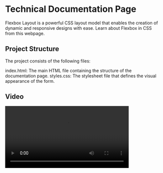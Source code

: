 # Technical Documentation Page

Flexbox Layout is a powerful CSS layout model that enables the creation of dynamic and responsive designs with ease. Learn about Flexbox in CSS from this webpage. 

## Project Structure
The project consists of the following files:

index.html: The main HTML file containing the structure of the documentation page.
styles.css: The stylesheet file that defines the visual appearance of the form.

## Video
<video width="400" alt='demo' src="https://github.com/souri-droid/technical-documentation/assets/70069572/5335ef21-bed8-43b3-8028-2a6e9f815e0a">

## Screenshots
<div style="display: flex; justify-content: space-between;">
  <img width="400" alt="image" src="https://github.com/souri-droid/technical-documentation/assets/70069572/dde544e7-c123-471a-86ee-457264fb973c">
  <img width="400" alt="image" src="https://github.com/souri-droid/technical-documentation/assets/70069572/ed6812a7-e963-4e20-b820-dd37fe157001">
</div>

# Preview
Check out the live preview [here](https://souri-droid.github.io/technical-documentation/).

## Acknowledgments
This project was created as part of the FreeCodeCamp certification program - Responsive Web Design.
